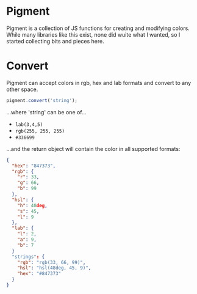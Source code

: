 # Pigment

Pigment is a collection of JS functions for creating and modifying colors. While many libraries like this exist, none did wuite what I wanted, so I started collecting bits and pieces here.

# Convert

Pigment can accept colors in rgb, hex and lab formats and convert to any other space.

```javascript
pigment.convert('string');
```

...where 'string' can be one of...

* `lab(3,4,5)`
* `rgb(255, 255, 255)`
* `#336699`

...and the return object will contain the color in all supported formats:

```json
{
  "hex": "847373",
  "rgb": {
    "r": 33,
    "g": 66,
    "b": 99
  },
  "hsl": {
    "h": 48deg,
    "s": 45,
    "l": 9
  },
  "lab": {
    "l": 2,
    "a": 9,
    "b": 7
  }
  "strings": {
    "rgb": "rgb(33, 66, 99)",
    "hsl": "hsl(48deg, 45, 9)",
    "hex": "#847373"
  }
}
